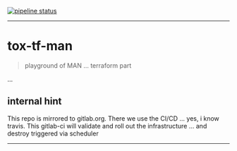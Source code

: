 [![pipeline status](https://gitlab.com/tox-aws-terraform/tox-tf-man/badges/master/pipeline.svg)](https://gitlab.com/tox-aws-terraform/tox-tf-man/commits/master)

***

# tox-tf-man

> playground of MAN ... terraform part

...

## internal hint 

This repo is mirrored to gitlab.org. There we use the CI/CD ... yes, i know travis.
This gitlab-ci will validate and roll out the infrastructure ... and destroy triggered via scheduler

***
